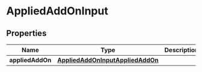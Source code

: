 

# AppliedAddOnInput


## Properties

| Name | Type | Description | Notes |
|------------ | ------------- | ------------- | -------------|
|**appliedAddOn** | [**AppliedAddOnInputAppliedAddOn**](AppliedAddOnInputAppliedAddOn.md) |  |  |



